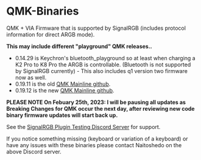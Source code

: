 # QMK-Binaries
QMK + VIA Firmware that is supported by SignalRGB (includes protocol information for direct ARGB mode).
	
**This may include different "playground" QMK releases..**
* 0.14.29 is Keychron's bluetooth_playground so at least when charging a K2 Pro to K8 Pro the ARGB is controllable. (Bluetooth is not supported by SignalRGB currently) - This also includes q1 version two firmware now as well.
* 0.19.11 is the old [QMK Mainline github](https://github.com/qmk/qmk_firmware).
* 0.19.12 is the new [QMK Mainline github](https://github.com/qmk/qmk_firmware).

**PLEASE NOTE On Febuary 25th, 2023: I will be pausing all updates as Breaking Changes for QMK occur the next day, after reviewing new code binary firmware updates will start back up.**

See the [SignalRGB Plugin Testing Discord Server](https://discord.gg/J5dwtcNhqC) for support.

If you notice something missing (keyboard or variation of a keyboard) or have any issues with these binaries please contact Naitoshedo on the above Discord server.
